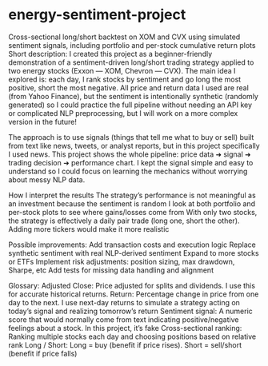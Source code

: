 # energy-sentiment-project
Cross-sectional long/short backtest on XOM and CVX using simulated sentiment signals, including portfolio and per-stock cumulative return plots
Short description: I created this project as a beginner-friendly demonstration of a sentiment-driven long/short trading strategy applied to two energy stocks (Exxon — XOM, Chevron — CVX). The main idea I explored is: each day, I rank stocks by sentiment and go long the most positive, short the most negative. All price and return data I used are real (from Yahoo Finance), but the sentiment is intentionally synthetic (randomly generated) so I could practice the full pipeline without needing an API key or complicated NLP preprocessing, but I will work on a more complex version in the future!

The approach is to use signals (things that tell me what to buy or sell) built from text like news, tweets, or analyst reports, but in this project specifically I used news. This project shows the whole pipeline: price data ➜ signal ➜ trading decision ➜ performance chart. I kept the signal simple and easy to understand so I could focus on learning the mechanics without worrying about messy NLP data.

How I interpret the results
The strategy’s performance is not meaningful as an investment because the sentiment is random
I look at both portfolio and per-stock plots to see where gains/losses come from
With only two stocks, the strategy is effectively a daily pair trade (long one, short the other). Adding more tickers would make it more realistic

Possible improvements:
Add transaction costs and execution logic
Replace synthetic sentiment with real NLP-derived sentiment
Expand to more stocks or ETFs
Implement risk adjustments: position sizing, max drawdown, Sharpe, etc
Add tests for missing data handling and alignment

Glossary:
Adjusted Close: Price adjusted for splits and dividends. I use this for accurate historical returns.
Return: Percentage change in price from one day to the next. I use next-day returns to simulate a strategy acting on today’s signal and realizing tomorrow’s return
Sentiment signal: A numeric score that would normally come from text indicating positive/negative feelings about a stock. In this project, it’s fake
Cross-sectional ranking: Ranking multiple stocks each day and choosing positions based on relative rank
Long / Short: Long = buy (benefit if price rises). Short = sell/short (benefit if price falls)
